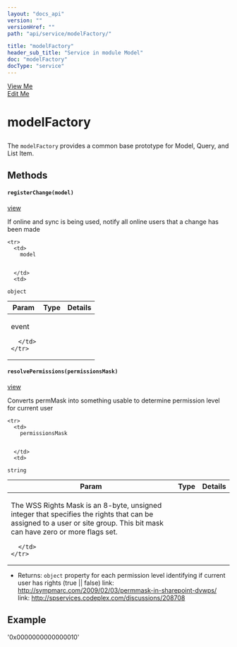```yaml
---
layout: "docs_api"
version: ""
versionHref: ""
path: "api/service/modelFactory/"

title: "modelFactory"
header_sub_title: "Service in module Model"
doc: "modelFactory"
docType: "service"
---
```


<div class="improve-docs">
  <a href='http://github.com/scatcher/sp-angular/blob/master/app/scripts/services/model_srvc.js#L3'>
    View Me
  </a>
</div>
<div class="improve-docs">
  <a href='http://github.com/scatcher/sp-angular/edit/master/app/scripts/services/model_srvc.js#L3'>
    Edit Me
  </a>
</div>





<h1 class="api-title">

  modelFactory



</h1>





The `modelFactory` provides a common base prototype for Model, Query, and List Item.










  

  
## Methods


<h4>
  <code>registerChange(model)</code>

</h4>
<a href='http://github.com/scatcher/sp-angular/blob/master/app/scripts/services/model_srvc.js#L120'>view</a>


If online and sync is being used, notify all online users that a change has been made



<table class="table" style="margin:0;">
  <thead>
    <tr>
      <th>Param</th>
      <th>Type</th>
      <th>Details</th>
    </tr>
  </thead>
  <tbody>
    
    <tr>
      <td>
        model
        
        
      </td>
      <td>
        
  <code>object</code>
      </td>
      <td>
        <p>event</p>

        
      </td>
    </tr>
    
  </tbody>
</table>













<h4>
  <code>resolvePermissions(permissionsMask)</code>

</h4>
<a href='http://github.com/scatcher/sp-angular/blob/master/app/scripts/services/model_srvc.js#L958'>view</a>


Converts permMask into something usable to determine permission level for current user



<table class="table" style="margin:0;">
  <thead>
    <tr>
      <th>Param</th>
      <th>Type</th>
      <th>Details</th>
    </tr>
  </thead>
  <tbody>
    
    <tr>
      <td>
        permissionsMask
        
        
      </td>
      <td>
        
  <code>string</code>
      </td>
      <td>
        <p>The WSS Rights Mask is an 8-byte, unsigned integer that specifies
the rights that can be assigned to a user or site group. This bit mask can have zero or more flags set.</p>

        
      </td>
    </tr>
    
  </tbody>
</table>






* Returns: 
  <code>object</code> property for each permission level identifying if current user has rights (true || false)
link: http://sympmarc.com/2009/02/03/permmask-in-sharepoint-dvwps/
link: http://spservices.codeplex.com/discussions/208708



<h2>Example</h2><p>&#39;0x0000000000000010&#39;</p>




  
  






